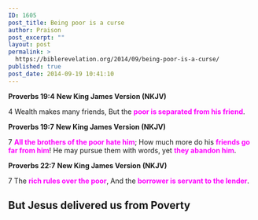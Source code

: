 ```yaml
---
ID: 1605
post_title: Being poor is a curse
author: Praison
post_excerpt: ""
layout: post
permalink: >
  https://biblerevelation.org/2014/09/being-poor-is-a-curse/
published: true
post_date: 2014-09-19 10:41:10
---
```

<strong>Proverbs 19:4</strong>
<strong> New King James Version (NKJV)</strong>

4 Wealth makes many friends,
But the <span style="color: #ff00ff;"><strong>poor is separated from his friend</strong></span>.

<strong>Proverbs 19:7</strong>
<strong> New King James Version (NKJV)</strong>

7 <span style="color: #ff00ff;"><strong>All the brothers of the poor hate him</strong></span>;
How much more do his <span style="color: #ff00ff;"><strong>friends go far from him</strong></span>!
He may pursue them with words, yet <span style="color: #ff00ff;"><strong>they abandon him</strong></span>.

<strong>Proverbs 22:7</strong>
<strong> New King James Version (NKJV)</strong>

7 The <span style="color: #ff00ff;"><strong>rich rules over the poor</strong></span>,
And the <span style="color: #ff00ff;"><strong>borrower is servant to the lender</strong></span>.
<h2>But Jesus delivered us from Poverty</h2>